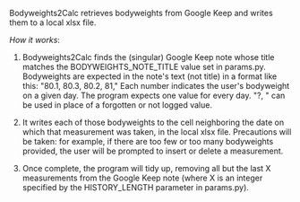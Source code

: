 Bodyweights2Calc retrieves bodyweights from Google Keep and writes them to a local xlsx file.

*How it works*:
1) Bodyweights2Calc finds the (singular) Google Keep note whose title matches the BODYWEIGHTS_NOTE_TITLE value set in params.py. Bodyweights are expected in the note's text (not title) in a format like this:
"80.1, 80.3, 80.2, 81,"
Each number indicates the user's bodyweight on a given day. The program expects one value for every day. "?, " can be used in place of a forgotten or not logged value.

2) It writes each of those bodyweights to the cell neighboring the date on which that measurement was taken, in the local xlsx file. Precautions will be taken: for example, if there are too few or too many bodyweights provided, the user will be prompted to insert or delete a measurement. 

3) Once complete, the program will tidy up, removing all but the last X measurements from the Google Keep note (where X is an integer specified by the HISTORY_LENGTH parameter in params.py).
